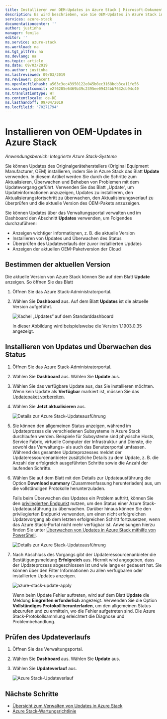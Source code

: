 ```yaml
---
title: Installieren von OEM-Updates in Azure Stack | Microsoft-Dokumentation
description: Es wird beschrieben, wie Sie OEM-Updates in Azure Stack installieren.
services: azure-stack
documentationcenter: ''
author: justinha
manager: femila
editor: ''
ms.service: azure-stack
ms.workload: na
ms.tgt_pltfrm: na
ms.devlang: na
ms.topic: article
ms.date: 09/03/2019
ms.author: justinha
ms.lastreviewed: 09/03/2019
ms.reviewer: ppacent
ms.openlocfilehash: a563c3ec43950122e045b0ec3168bcb3ca11fe56
ms.sourcegitcommit: e2f6205e6469b39c2395ee09424bb7632cb94c40
ms.translationtype: HT
ms.contentlocale: de-DE
ms.lasthandoff: 09/04/2019
ms.locfileid: "70271794"
---
```

# <a name="install-oem-updates-in-azure-stack"></a>Installieren von OEM-Updates in Azure Stack

*Anwendungsbereich: Integrierte Azure Stack-Systeme*

Sie können Updates des Originalgeräteherstellers (Original Equipment Manufacturer, OEM) installieren, indem Sie in Azure Stack das Blatt **Update** verwenden. In diesem Artikel werden Sie durch die Schritte zum Aktualisieren, Überwachen und Beheben von Problemen mit dem Updatevorgang geführt. Verwenden Sie das Blatt „Update“, um Updateinformationen anzuzeigen, Updates zu installieren, den Aktualisierungsfortschritt zu überwachen, den Aktualisierungsverlauf zu überprüfen und die aktuelle Version des OEM-Pakets anzuzeigen.

Sie können Updates über das Verwaltungsportal verwalten und im Dashboard den Abschnitt **Updates** verwenden, um Folgendes durchzuführen:

- Anzeigen wichtiger Informationen, z. B. die aktuelle Version
- Installieren von Updates und Überwachen des Status
- Überprüfen des Updateverlaufs der zuvor installierten Updates
- Anzeigen der aktuellen OEM-Paketversion der Cloud

## <a name="determine-the-current-version"></a>Bestimmen der aktuellen Version

Die aktuelle Version von Azure Stack können Sie auf dem Blatt **Update** anzeigen. So öffnen Sie das Blatt

1.  Öffnen Sie das Azure Stack-Administratorportal.

2.  Wählen Sie **Dashboard** aus. Auf dem Blatt **Updates** ist die aktuelle Version aufgeführt.

    ![Kachel „Updates“ auf dem Standarddashboard](./media/azure-stack-update-apply/image1.png)

    In dieser Abbildung wird beispielsweise die Version 1.1903.0.35 angezeigt.

## <a name="install-updates-and-monitor-progress"></a>Installieren von Updates und Überwachen des Status

1. Öffnen Sie das Azure Stack-Administratorportal.

2. Wählen Sie **Dashboard** aus. Wählen Sie **Update** aus.

3. Wählen Sie das verfügbare Update aus, das Sie installieren möchten. Wenn kein Update als **Verfügbar** markiert ist, müssen Sie das [Updatepaket vorbereiten](azure-stack-update-prepare-package.md).

4. Wählen Sie **Jetzt aktualisieren** aus.

    ![Details zur Azure Stack-Updateausführung](./media/azure-stack-update-apply/image2.png)

5. Sie können den allgemeinen Status anzeigen, während im Updateprozess die verschiedenen Subsysteme in Azure Stack durchlaufen werden. Beispiele für Subsysteme sind physische Hosts, Service Fabric, virtuelle Computer der Infrastruktur und Dienste, die sowohl das Verwaltungs- als auch das Benutzerportal umfassen. Während des gesamten Updateprozesses meldet der Updateressourcenanbieter zusätzliche Details zu dem Update, z. B. die Anzahl der erfolgreich ausgeführten Schritte sowie die Anzahl der laufenden Schritte.

6. Wählen Sie auf dem Blatt mit den Details zur Updateausführung die Option **Download summary** (Zusammenfassung herunterladen) aus, um die vollständigen Protokolle herunterzuladen.

    Falls beim Überwachen des Updates ein Problem auftritt, können Sie den [privilegierten Endpunkt](https://docs.microsoft.com/azure-stack/operator/azure-stack-privileged-endpoint) nutzen, um den Status einer Azure Stack-Updateausführung zu überwachen. Darüber hinaus können Sie den privilegierten Endpunkt verwenden, um einen nicht erfolgreichen Updatevorgang ab dem letzten erfolgreichen Schritt fortzusetzen, wenn das Azure Stack-Portal nicht mehr verfügbar ist. Anweisungen hierzu finden Sie unter [Überwachen von Updates in Azure Stack mithilfe von PowerShell](azure-stack-update-monitor.md).

    ![Details zur Azure Stack-Updateausführung](./media/azure-stack-update-apply/image3.png)

7. Nach Abschluss des Vorgangs gibt der Updateressourcenanbieter die Bestätigungsmeldung **Erfolgreich** aus. Hiermit wird angegeben, dass der Updateprozess abgeschlossen ist und wie lange er gedauert hat. Sie können über den Filter Informationen zu allen verfügbaren oder installierten Updates anzeigen.

    ![azure-stack-update-apply](./media/azure-stack-update-apply/image4.png)

    Wenn beim Update Fehler auftreten, wird auf dem Blatt **Update** die Meldung **Eingreifen erforderlich** angezeigt. Verwenden Sie die Option **Vollständiges Protokoll herunterladen**, um den allgemeinen Status abzurufen und zu ermitteln, wo die Fehler aufgetreten sind. Die Azure Stack-Protokollsammlung erleichtert die Diagnose und Problembehandlung.

## <a name="review-update-history"></a>Prüfen des Updateverlaufs

1. Öffnen Sie das Verwaltungsportal.

2. Wählen Sie **Dashboard** aus. Wählen Sie **Update** aus.

3. Wählen Sie **Updateverlauf** aus.

    ![Azure Stack-Updateverlauf](./media/azure-stack-update-apply/image7.png)

## <a name="next-steps"></a>Nächste Schritte

-   [Übersicht zum Verwalten von Updates in Azure Stack](https://docs.microsoft.com/azure-stack/operator/azure-stack-updates)  
-   [Azure Stack-Wartungsrichtlinie](https://docs.microsoft.com/azure-stack/operator/azure-stack-servicing-policy)  
